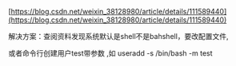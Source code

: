 [https://blog.csdn.net/weixin_38128980/article/details/111589440](https://blog.csdn.net/weixin_38128980/article/details/111589440)

解决方案：查阅资料发现系统默认是shell不是bahshell，要改配置文件,

或者命令行创建用户test带参数 ,如 useradd -s /bin/bash -m test